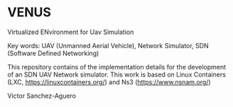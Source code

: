 # VENUS
Virtualized ENvironment for Uav Simulation


Key words: UAV (Unmanned Aerial Vehicle), Network Simulator, SDN (Software Defined Networking)

This repository contains of the implementation details for the development of an SDN UAV Network simulator. This work is based on Linux Containers (LXC, https://linuxcontainers.org/) and Ns3 (https://www.nsnam.org/)

Victor Sanchez-Aguero
